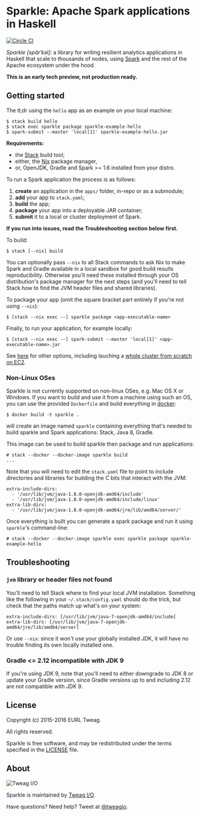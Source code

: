 # Sparkle: Apache Spark applications in Haskell

[![Circle CI](https://circleci.com/gh/tweag/sparkle.svg?style=svg)](https://circleci.com/gh/tweag/sparkle)

*Sparkle [spär′kəl]:* a library for writing resilient analytics
applications in Haskell that scale to thousands of nodes, using
[Spark][spark] and the rest of the Apache ecosystem under the hood.

**This is an early tech preview, not production ready.**

[spark]: http://spark.apache.org/

## Getting started

The tl;dr using the `hello` app as an example on your local machine:

```
$ stack build hello
$ stack exec sparkle package sparkle-example-hello
$ spark-submit --master 'local[1]' sparkle-example-hello.jar
```

**Requirements:**
* the [Stack][stack] build tool;
* either, the [Nix][nix] package manager,
* or, OpenJDK, Gradle and Spark >= 1.6 installed from your distro.

To run a Spark application the process is as follows:

1. **create** an application in the `apps/` folder, in-repo or as
   a submodule;
1. **add** your app to `stack.yaml`;
1. **build** the app;
1. **package** your app into a deployable JAR container;
1. **submit** it to a local or cluster deployment of Spark.

**If you run into issues, read the Troubleshooting section below
  first.**

To build:

```
$ stack [--nix] build
```

You can optionally pass `--nix` to all Stack commands to ask Nix to
make Spark and Gradle available in a local sandbox for good build
results reproducibility. Otherwise you'll need these installed through
your OS distribution's package manager for the next steps (and you'll
need to tell Stack how to find the JVM header files and shared
libraries).

To package your app (omit the square bracket part entirely if you're
not using `--nix`):

```
$ [stack --nix exec --] sparkle package <app-executable-name>
```

Finally, to run your application, for example locally:

```
$ [stack --nix exec --] spark-submit --master 'local[1]' <app-executable-name>.jar
```

See [here][spark-submit] for other options, including lauching
a [whole cluster from scratch on EC2][spark-ec2].

[stack]: https://github.com/commercialhaskell/stack
[spark-submit]: http://spark.apache.org/docs/latest/submitting-applications.html
[spark-ec2]: http://spark.apache.org/docs/latest/ec2-scripts.html
[nix]: http://nixos.org/nix

### Non-Linux OSes

Sparkle is not currently supported on non-linux OSes, e.g. Mac OS X or Windows. If you want to build and use it from a machine using
such an OS, you can use the provided `Dockerfile` and build everything in [docker](http://docker.io):

```
$ docker build -t sparkle .
```

will create an image named `sparkle` containing everything that's
needed to build sparkle and Spark applications: Stack, Java 8, Gradle.

This image can be used to build sparkle then package and run applications:

```
# stack --docker --docker-image sparkle build
...
```

Note that you will need to edit the `stack.yaml` file to point to
include directories and libraries for building the C bits that
interact with the JVM:

```
extra-include-dirs:
  - '/usr/lib/jvm/java-1.8.0-openjdk-amd64/include'
  - '/usr/lib/jvm/java-1.8.0-openjdk-amd64/include/linux'
extra-lib-dirs:
  - '/usr/lib/jvm/java-1.8.0-openjdk-amd64/jre/lib/amd64/server/'
```

Once everything is built you can generate a spark package and run it using `sparkle`'s command-line:

```
# stack --docker --docker-image sparkle exec sparkle package sparkle-example-hello
```

## Troubleshooting

### `jvm` library or header files not found

You'll need to tell Stack where to find your local JVM installation.
Something like the following in your `~/.stack/config.yaml` should do
the trick, but check that the paths match up what's on your system:

```
extra-include-dirs: [/usr/lib/jvm/java-7-openjdk-amd64/include]
extra-lib-dirs: [/usr/lib/jvm/java-7-openjdk-amd64/jre/lib/amd64/server]
```

Or use `--nix`: since it won't use your globally installed JDK, it
will have no trouble finding its own locally installed one.

### Gradle <= 2.12 incompatible with JDK 9

If you're using JDK 9, note that you'll need to either downgrade to
JDK 8 or update your Gradle version, since Gradle versions up to and
including 2.12 are not compatible with JDK 9.

## License

Copyright (c) 2015-2016 EURL Tweag.

All rights reserved.

Sparkle is free software, and may be redistributed under the terms
specified in the [LICENSE](LICENSE) file.

## About

![Tweag I/O](http://i.imgur.com/0HK8X4y.png)

Sparkle is maintained by [Tweag I/O](http://tweag.io/).

Have questions? Need help? Tweet at
[@tweagio](http://twitter.com/tweagio).
